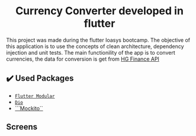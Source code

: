 <h1 align="center">Currency Converter developed in flutter</h1>

This project was made during the flutter Ioasys bootcamp. The objective of this application is to use the concepts of clean architecture, dependency injection and unit tests. The main functionility of the app is to convert currencies, the data for conversion is get from [HG Finance API](https://hgbrasil.com/status/finance)

## ✔️ Used Packages

- [``Flutter Modular``](https://pub.dev/packages/flutter_modular)
- [``Dio``](https://pub.dev/packages/dio)
- [```Mockito``](https://pub.dev/packages/mockito)

## Screens
